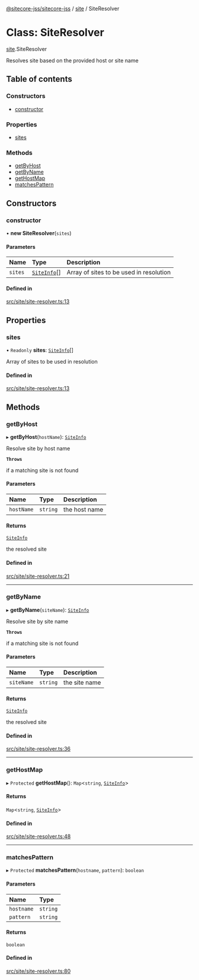 [@sitecore-jss/sitecore-jss](../README.md) / [site](../modules/site.md) / SiteResolver

# Class: SiteResolver

[site](../modules/site.md).SiteResolver

Resolves site based on the provided host or site name

## Table of contents

### Constructors

- [constructor](site.SiteResolver.md#constructor)

### Properties

- [sites](site.SiteResolver.md#sites)

### Methods

- [getByHost](site.SiteResolver.md#getbyhost)
- [getByName](site.SiteResolver.md#getbyname)
- [getHostMap](site.SiteResolver.md#gethostmap)
- [matchesPattern](site.SiteResolver.md#matchespattern)

## Constructors

### constructor

• **new SiteResolver**(`sites`)

#### Parameters

| Name | Type | Description |
| :------ | :------ | :------ |
| `sites` | [`SiteInfo`](../modules/site.md#siteinfo)[] | Array of sites to be used in resolution |

#### Defined in

[src/site/site-resolver.ts:13](https://github.com/Sitecore/jss/blob/89d327424/packages/sitecore-jss/src/site/site-resolver.ts#L13)

## Properties

### sites

• `Readonly` **sites**: [`SiteInfo`](../modules/site.md#siteinfo)[]

Array of sites to be used in resolution

#### Defined in

[src/site/site-resolver.ts:13](https://github.com/Sitecore/jss/blob/89d327424/packages/sitecore-jss/src/site/site-resolver.ts#L13)

## Methods

### getByHost

▸ **getByHost**(`hostName`): [`SiteInfo`](../modules/site.md#siteinfo)

Resolve site by host name

**`Throws`**

if a matching site is not found

#### Parameters

| Name | Type | Description |
| :------ | :------ | :------ |
| `hostName` | `string` | the host name |

#### Returns

[`SiteInfo`](../modules/site.md#siteinfo)

the resolved site

#### Defined in

[src/site/site-resolver.ts:21](https://github.com/Sitecore/jss/blob/89d327424/packages/sitecore-jss/src/site/site-resolver.ts#L21)

___

### getByName

▸ **getByName**(`siteName`): [`SiteInfo`](../modules/site.md#siteinfo)

Resolve site by site name

**`Throws`**

if a matching site is not found

#### Parameters

| Name | Type | Description |
| :------ | :------ | :------ |
| `siteName` | `string` | the site name |

#### Returns

[`SiteInfo`](../modules/site.md#siteinfo)

the resolved site

#### Defined in

[src/site/site-resolver.ts:36](https://github.com/Sitecore/jss/blob/89d327424/packages/sitecore-jss/src/site/site-resolver.ts#L36)

___

### getHostMap

▸ `Protected` **getHostMap**(): `Map`<`string`, [`SiteInfo`](../modules/site.md#siteinfo)\>

#### Returns

`Map`<`string`, [`SiteInfo`](../modules/site.md#siteinfo)\>

#### Defined in

[src/site/site-resolver.ts:48](https://github.com/Sitecore/jss/blob/89d327424/packages/sitecore-jss/src/site/site-resolver.ts#L48)

___

### matchesPattern

▸ `Protected` **matchesPattern**(`hostname`, `pattern`): `boolean`

#### Parameters

| Name | Type |
| :------ | :------ |
| `hostname` | `string` |
| `pattern` | `string` |

#### Returns

`boolean`

#### Defined in

[src/site/site-resolver.ts:80](https://github.com/Sitecore/jss/blob/89d327424/packages/sitecore-jss/src/site/site-resolver.ts#L80)
